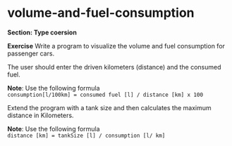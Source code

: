 # volume-and-fuel-consumption

**Section: Type coersion**

**Exercise**
Write a program to visualize the volume and fuel consumption for 
passenger cars. 

The user should enter the driven kilometers (distance) and
the consumed fuel.

**Note**: Use the following formula<br/>
`consumption[l/100km] = consumed fuel [l] / distance [km] x 100`

Extend the program with a tank size and then calculates the maximum 
distance in Kilometers. 

**Note**: Use the following formula<br/>
`distance [km] = tankSize [l] / consumption [l/ km]`
